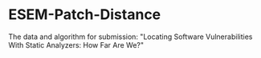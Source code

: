 # ESEM-Patch-Distance
The data and algorithm for submission: "Locating Software Vulnerabilities With Static Analyzers: How Far Are We?"
